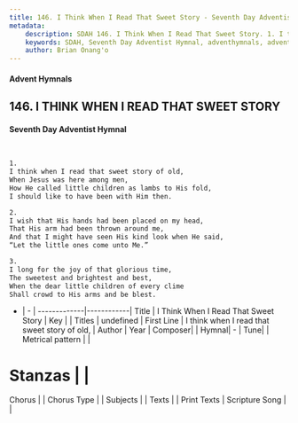 ```yaml
---
title: 146. I Think When I Read That Sweet Story - Seventh Day Adventist Hymnal
metadata:
    description: SDAH 146. I Think When I Read That Sweet Story. 1. I think when I read that sweet story of old, When Jesus was here among men, How He called little children as lambs to His fold, I should like to have been with Him then.
    keywords: SDAH, Seventh Day Adventist Hymnal, adventhymnals, advent hymnals, I Think When I Read That Sweet Story, I think when I read that sweet story of old, 
    author: Brian Onang'o
---
```


#### Advent Hymnals
## 146. I THINK WHEN I READ THAT SWEET STORY
#### Seventh Day Adventist Hymnal

```txt


1.
I think when I read that sweet story of old,
When Jesus was here among men,
How He called little children as lambs to His fold,
I should like to have been with Him then.

2.
I wish that His hands had been placed on my head,
That His arm had been thrown around me,
And that I might have seen His kind look when He said,
“Let the little ones come unto Me.”

3.
I long for the joy of that glorious time,
The sweetest and brightest and best,
When the dear little children of every clime
Shall crowd to His arms and be blest.


```

- |   -  |
-------------|------------|
Title | I Think When I Read That Sweet Story |
Key |  |
Titles | undefined |
First Line | I think when I read that sweet story of old, |
Author | 
Year | 
Composer|  |
Hymnal|  - |
Tune|  |
Metrical pattern | |
# Stanzas |  |
Chorus |  |
Chorus Type |  |
Subjects |  |
Texts |  |
Print Texts | 
Scripture Song |  |
  

